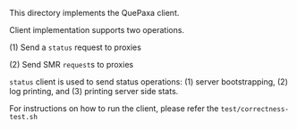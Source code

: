 This directory implements the QuePaxa client.


Client implementation supports two operations.

(1) Send a ```status``` request to proxies

(2) Send SMR ```request```s to proxies

```status``` client is used to send status operations: (1) server bootstrapping, (2) log printing, and (3) printing server side stats.

For instructions on how to run the client, please refer the ```test/correctness-test.sh```